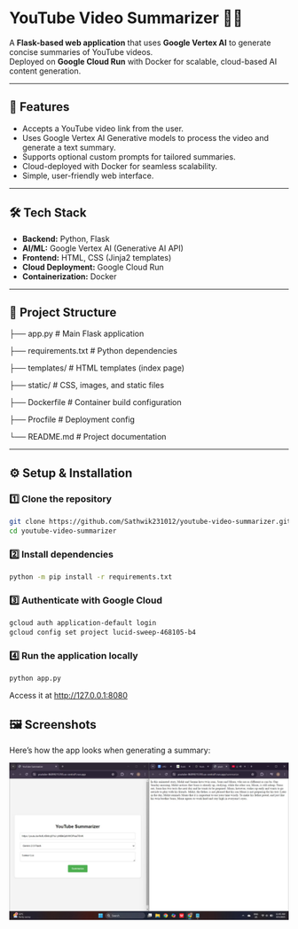 # YouTube Video Summarizer 🎥📝

A **Flask-based web application** that uses **Google Vertex AI** to generate concise summaries of YouTube videos.  
Deployed on **Google Cloud Run** with Docker for scalable, cloud-based AI content generation.

---

## 🚀 Features
- Accepts a YouTube video link from the user.
- Uses Google Vertex AI Generative models to process the video and generate a text summary.
- Supports optional custom prompts for tailored summaries.
- Cloud-deployed with Docker for seamless scalability.
- Simple, user-friendly web interface.

---

## 🛠️ Tech Stack
- **Backend:** Python, Flask
- **AI/ML:** Google Vertex AI (Generative AI API)
- **Frontend:** HTML, CSS (Jinja2 templates)
- **Cloud Deployment:** Google Cloud Run
- **Containerization:** Docker

---

## 📂 Project Structure
├── app.py # Main Flask application

├── requirements.txt # Python dependencies

├── templates/ # HTML templates (index page)

├── static/ # CSS, images, and static files

├── Dockerfile # Container build configuration

├── Procfile # Deployment config

└── README.md # Project documentation

---

## ⚙️ Setup & Installation

### 1️⃣ Clone the repository

```bash
git clone https://github.com/Sathwik231012/youtube-video-summarizer.git
cd youtube-video-summarizer
```

### 2️⃣ Install dependencies

```bash
python -m pip install -r requirements.txt
```

### 3️⃣ Authenticate with Google Cloud

```bash
gcloud auth application-default login
gcloud config set project lucid-sweep-468105-b4
```

### 4️⃣ Run the application locally

```bash
python app.py
```

Access it at http://127.0.0.1:8080

## 🖼️ Screenshots

Here’s how the app looks when generating a summary:

![App Screenshot](assets/screenshot.jpeg)
